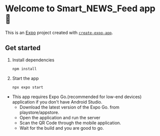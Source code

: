 # Welcome to Smart_NEWS_Feed app 👋

This is an [Expo](https://expo.dev) project created with [`create-expo-app`](https://www.npmjs.com/package/create-expo-app).

## Get started

1. Install dependencies

   ```bash
   npm install
   ```

2. Start the app

   ```bash
   npx expo start
   ```

- This app requires Expo Go.(recommended for low-end devices) application if you don't have Android Studio.
  - Download the latest version of the Expo Go. from playstore/appstore.
  - Open the application and run the server
  - Scan the QR Code through the mobile application.
  - Wait for the build and you are good to go.
